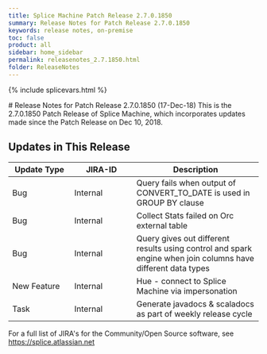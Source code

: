 ```yaml
---
title: Splice Machine Patch Release 2.7.0.1850
summary: Release Notes for Patch Release 2.7.0.1850
keywords: release notes, on-premise
toc: false
product: all
sidebar: home_sidebar
permalink: releasenotes_2.7.1850.html
folder: ReleaseNotes
---
```

{% include splicevars.html %}
<section>
<div class="TopicContent" data-swiftype-index="true" markdown="1">
# Release Notes for Patch Release 2.7.0.1850 (17-Dec-18)
This is the 2.7.0.1850 Patch Release of Splice Machine, which incorporates updates made since the Patch Release on Dec 10, 2018.

## Updates in This Release
<table>
    <col width="125px" />
    <col width="125px" />
    <col />
    <thead>
        <tr>
            <th>Update Type</th>
            <th>JIRA-ID</th>
            <th>Description</th>
        </tr>
    </thead>
    <tbody>
        <tr>
            <td>Bug</td>
            <td>Internal</td>
            <td>Query fails when output of CONVERT_TO_DATE is used in GROUP BY clause</td>
        </tr>
        <tr>
            <td>Bug</td>
            <td>Internal</td>
            <td>Collect Stats failed on Orc external table</td>
        </tr>
        <tr>
            <td>Bug</td>
            <td>Internal</td>
            <td>Query gives out different results using control and spark engine when join columns have different data types</td>
        </tr>
        <tr>
            <td>New Feature</td>
            <td>Internal</td>
            <td>Hue - connect to Splice Machine via impersonation</td>
        </tr>
        <tr>
            <td>Task</td>
            <td>Internal</td>
            <td>Generate javadocs & scaladocs as part of weekly release cycle</td>
        </tr>
    </tbody>
</table>

For a full list of JIRA's for the Community/Open Source software, see <https://splice.atlassian.net>

</div>
</section>
